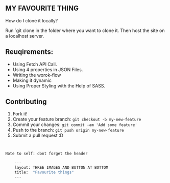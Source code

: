 ## MY FAVOURITE THING
How do I clone it locally?

Run `git clone in the folder where you want to clone it. Then host the site on a localhost server.

## Reuqirements:
 - Using Fetch API Call.
 - Using 4 properties in JSON Files.
 - Writing the worok-flow
 - Making it dynamic
 - Using Proper Styling with the Help of SASS.
 
 ## Contributing

1. Fork it!
2. Create your feature branch: `git checkout -b my-new-feature`
3. Commit your changes: `git commit -am 'Add some feature'`
4. Push to the branch: `git push origin my-new-feature`
5. Submit a pull request :D

 
```bash


Note to self: dont forget the header

    ---
    layout: THREE IMAGES AND BUTTON AT BOTTOM
    title:  "Favourite things"
    ---
